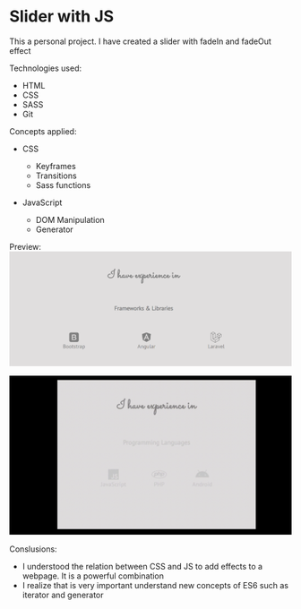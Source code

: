 # Slider with JS

This a personal project. I have created a slider with fadeIn and fadeOut effect

Technologies used:

- HTML
- CSS
- SASS
- Git

Concepts applied:

- CSS

  - Keyframes
  - Transitions
  - Sass functions

- JavaScript
  - DOM Manipulation
  - Generator

Preview:
![Site Preview](img/preview.png)

![Live preview](img/slider.gif)

Conslusions:

- I understood the relation between CSS and JS to add effects to a webpage. It is a powerful combination
- I realize that is very important understand new concepts of ES6 such as iterator and generator
